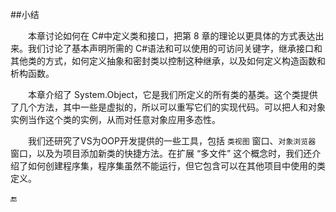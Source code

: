 ##小结

&emsp;&emsp;本章讨论如何在 C#中定义类和接口，把第 8 章的理论以更具体的方式表达出来。我们讨论了基本声明所需的 C#语法和可以使用的可访问关键字，继承接口和其他类的方式，如何定义抽象和密封类以控制这种继承，以及如何定义构造函数和析构函数。

&emsp;&emsp;本章介绍了 System.Object，它是我们所定义的所有类的基类。这个类提供了几个方法，其中一些是虚拟的，所以可以重写它们的实现代码。可以把人和对象实例当作这个类的实例，从而对任意对象应用多态性。

&emsp;&emsp;我们还研究了VS为OOP开发提供的一些工具，包括 `类视图` 窗口、`对象浏览器` 窗口，以及为项目添加新类的快捷方法。在扩展 “多文件” 这个概念时，我们还介绍了如何创建程序集，程序集虽然不能运行，但它包含可以在其他项目中使用的类定义。


🔚